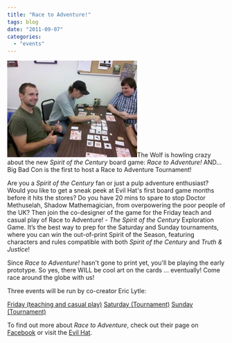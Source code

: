 ```yaml
---
title: "Race to Adventure!"
tags: blog
date: "2011-09-07"
categories: 
  - "events"
---
```


[![Race to Adventure](images/271680_259014200780794_248672031815011_1301910_2006309_o-300x223.jpg "Race to Adventure")](http://www.bigbadcon.com/wp-content/uploads/2011/09/271680_259014200780794_248672031815011_1301910_2006309_o.jpg)The Wolf is howling crazy about the new _Spirit of the Century_ board game: _Race to Adventure!_ AND... Big Bad Con is the first to host a Race to Adventure Tournament!

Are you a _Spirit of the Century_ fan or just a pulp adventure enthusiast? Would you like to get a sneak peek at Evil Hat's first board game months before it hits the stores? Do you have 20 mins to spare to stop Doctor Methuselah, Shadow Mathemagician, from overpowering the poor people of the UK? Then join the co-designer of the game for the Friday teach and casual play of Race to Adventure! - _The Spirit of the Century_ Exploration Game. It’s the best way to prep for the Saturday and Sunday tournaments, where you can win the out-of-print Spirit of the Season, featuring characters and rules compatible with both _Spirit of the Century_ and _Truth & Justice_!

Since _Race to Adventure!_ hasn't gone to print yet, you'll be playing the early prototype. So yes, there WILL be cool art on the cards ... eventually! Come race around the globe with us!

Three events will be run by co-creator Eric Lytle:

[Friday (teaching and casual play)](http://www.bigbadcon.com/?page_id=6&event_id=4) [Saturday (Tournament)](http://www.bigbadcon.com/?page_id=6&event_id=3) [Sunday (Tournament)](http://www.bigbadcon.com/?page_id=6&event_id=1)

To find out more about _Race to Adventure_, check out their page on [Facebook](http://www.facebook.com/racetoadventure) or visit the [Evil Hat](http://www.evilhat.com/).
